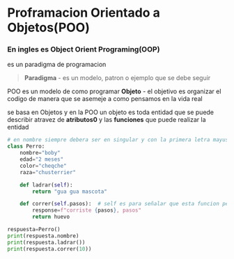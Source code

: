 # Proframacion Orientado a Objetos(POO)
### En ingles es Object Orient Programing(OOP)
es un paradigma de programacion
> **Paradigma** - es un modelo, patron o ejemplo que se debe seguir

POO es un modelo de como programar
**Objeto** - el objetivo es organizar el codigo de manera que se asemeje a como pensamos en la vida real

se basa en Objetos y en la POO un objeto es toda entidad que se puede describir atravez de
**atributos0** y las **funciones** que puede realizar la entidad

```python
# en nombre siempre debera ser en singular y con la primera letra mayuscula
class Perro:
    nombre="boby"
    edad="2 meses"
    color="cheqche"
    raza="chusterrier"

    def ladrar(self):
        return "gua gua mascota"

    def correr(self.pasos):  # self es para señalar que esta funcion pertenece al objeto
        response=f"corriste {pasos}, pasos"
        return huevo

respuesta=Perro()
print(respuesta.nombre)
print(respuesta.ladrar())
print(respuesta.correr(10))
```
